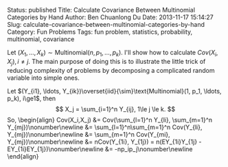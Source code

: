 Status: published
Title: Calculate Covariance Between Multinomial Categories by Hand
Author: Ben Chuanlong Du
Date: 2013-11-17 15:14:27
Slug: calculate-covariance-between-multinomial-categories-by-hand
Category: Fun Problems
Tags: fun problem, statistics, probability, multinomial, covariance

Let $(X_1, \ldots, X_k)\sim\text{Multinomial}(n, p_1, \ldots, p_k)$. 
I'll show how to calculate $Cov(X_i, X_j), i\ne j$. 
The main purpose of doing this is to illustrate the little trick 
of reducing complexity of problems by decomposing a complicated random variable 
into simple ones. 

Let $(Y_{i1}, \ldots, Y_{ik})\overset{iid}{\sim}\text{Multinomial}(1, p_1, \ldots, p_k), i\ge1$,
then 
$$
X_j = \sum_{i=1}^n Y_{ij}, 1\le j \le k.
$$
So,
\begin{align}
Cov(X_i,X_j) &= Cov(\sum_{l=1}^n Y_{li}, \sum_{m=1}^n Y_{mj})\nonumber\newline
             &= \sum_{l=1}^n\sum_{m=1}^n Cov(Y_{li}, Y_{mj})\nonumber\newline
             &= \sum_{m=1}^n Cov(Y_{mi}, Y_{mj})\nonumber\newline
             &= nCov(Y_{1i}, Y_{1j}) = n(EY_{1i}Y_{1j} - EY_{1i}EY_{1j})\nonumber\newline
             &= -np_ip_j\nonumber\newline
\end{align}
